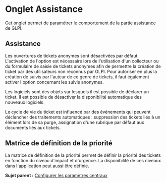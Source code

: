 Onglet Assistance
=================

Cet onglet permet de paramétrer le comportement de la partie assistance
de GLPI.

Assistance
----------

Les ouvertures de tickets anonymes sont désactivées par défaut.
L'activation de l'option est nécessaire lors de l'utilisation d'un
collecteur ou du formulaire de saisie de tickets anonymes afin de
permettre la création de ticket par des utilisateurs non reconnus par
GLPI. Pour autoriser en plus la création de suivis par l'auteur de ce
genre de tickets, il faut également activer l'option concernant les
suivis anonymes.

Les logiciels sont des objets sur lesquels il est possible de déclarer
un ticket. Il est possible de désactiver la disponibilité automatique
des nouveaux logiciels.

Le cycle de vie du ticket est influencé par des événements qui peuvent
déclencher des traitements automatiques : suppression des tickets liés à
un élément lors de sa purge, assignation d'une rubrique par défaut aux
documents liés aux tickets.

Matrice de définition de la priorité
------------------------------------

La matrice de définition de la priorité permet de définir la priorité
des tickets en fonction du niveau d'impact et d'urgence. La
disponibilité de ces niveaux dans l'application peut aussi être définie.

**Sujet parent :** [Configurer les paramètres
centraux](../glpi/config_common.html "Les paramètres centraux se configurent depuis le menu Configuration > Générale")

